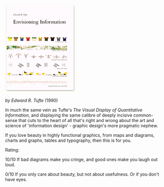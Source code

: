 <!--
.. title: Envisioning Information
.. slug: envisioning-information
.. date: 2009-04-14 13:07:07-05:00
.. tags: media,books,non-fiction,graphics
.. link: 
.. description: 
.. type: text
-->


![Envisioning Information cover](/files/2009/04/envisioning_information.gif)

*by Edward R. Tufte* (1990)

In much the same vein as Tufte's *The Visual Display of Quantitative
Information*, and displaying the same calibre of deeply incisive
common-sense that cuts to the heart of all that's right and wrong about
the art and science of 'information design' - graphic design's more
pragmatic nephew.

If you love beauty in highly functional graphics, from maps and
diagrams, charts and graphs, tables and typography, then this is for
you.

Rating:

10/10 If bad diagrams make you cringe, and good ones make you laugh out
loud.

0/10 If you only care about beauty, but not about usefulness. Or if you
don't have eyes.
